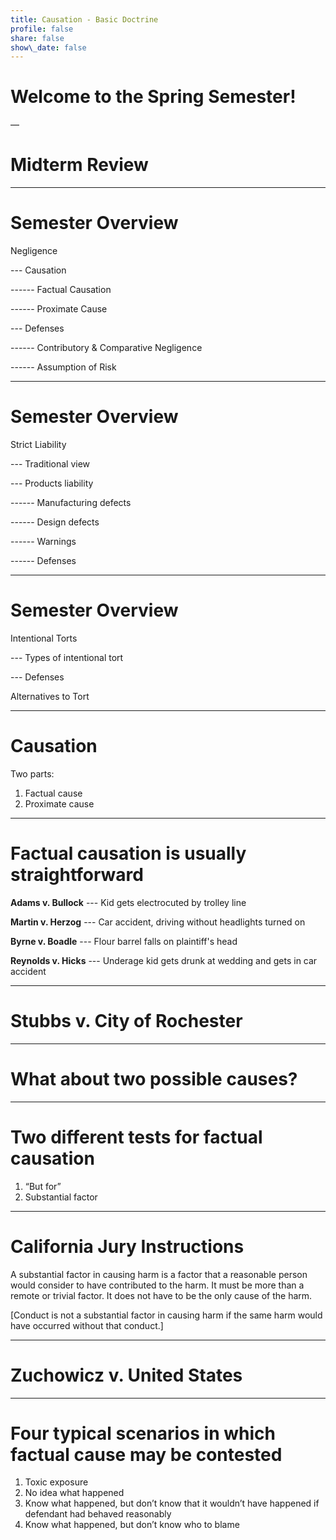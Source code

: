 ```yaml
---
title: Causation - Basic Doctrine
profile: false
share: false
show\_date: false
---
```


# Welcome to the Spring Semester!

—

# Midterm Review

---

# Semester Overview

Negligence

--- Causation

------ Factual Causation

------ Proximate Cause

--- Defenses

------ Contributory & Comparative Negligence

------ Assumption of Risk

---

# Semester Overview

Strict Liability

--- Traditional view

--- Products liability

------ Manufacturing defects

------ Design defects

------ Warnings

------ Defenses


---

# Semester Overview

Intentional Torts

--- Types of intentional tort

--- Defenses

Alternatives to Tort

---

# Causation

Two parts:
1. Factual cause
2. Proximate cause

---

# Factual causation is usually straightforward

**Adams v. Bullock**
--- Kid gets electrocuted by trolley line

**Martin v. Herzog**
--- Car accident, driving without headlights turned on

**Byrne v. Boadle**
--- Flour barrel falls on plaintiff's head

**Reynolds v. Hicks**
--- Underage kid gets drunk at wedding and gets in car accident

---

# Stubbs v. City of Rochester

---

# What about two possible causes?

---

# Two different tests for factual causation

1. “But for”
2. Substantial factor

---

# California Jury Instructions

A substantial factor in causing harm is a factor that a reasonable person would consider to have contributed to the harm. It must be more than a remote or trivial factor. It does not have to be the only cause of the harm.

[Conduct is not a substantial factor in causing harm if the same harm would have occurred without that conduct.]

---

# Zuchowicz v. United States

---

# Four typical scenarios in which factual cause may be contested

1. Toxic exposure
2. No idea what happened
3. Know what happened, but don’t know that it wouldn’t have happened if defendant had behaved reasonably
4. Know what happened, but don’t know who to blame